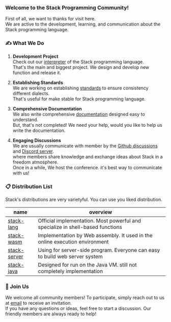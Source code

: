 ### Welcome to the Stack Programming Community!

First of all, we want to thanks for visit here. <br>
We are active to the development, learning, and communication about the Stack programming language.

### ✍ What We Do

1. **Development Project**<br>
   Check out our [interpreter](https://github.com/stack-community/stack-lang) of the Stack programming language.<br>
   That's the main and biggest project. We design and develop new function and release it.
   
3. **Establishing Standards**<br>
   We are working on establishing [standards](https://github.com/stack-community/standards) to ensure consistency different dialects.<br>
   That's useful for make stable for Stack programming language.
   
5. **Comprehensive Documentation**<br>
   We also write comprehensive [documentation](https://github.com/stack-community/documents) designed easy to understand.<br>
   But, that's not completed! We need your help, would you like to help us write the documentation.
   
7. **Engaging Discussions**<br>
   We are usually communicate with member by the [Github discussions](https://github.com/orgs/stack-community/discussions)  and [Discord server](https://discord.gg/Yqwrzuh8jm).<br>
   where members share knowledge and exchange ideas about Stack in a freedom atmosphere. <br>  Once in a while, We host the conference. it's best way to communicate with us!


### 📋 Distribution List
Stack's distributions are very varietyful. You can use you liked distribution.

|name|overview|
|-|-|
|[stack-lang](https://github.com/stack-community/stack-lang)|Official implementation. Most powerful and specialize in shell-based functions|
|[stack-wasm](https://github.com/stack-community/stack-wsam)|Implementation by Web assembly. It used in the online execution environment|
|[stack-server](https://github.com/stack-community/stack-server)|Using for server-side program. Everyone can easy to build web server system|
|[stack-java](https://github.com/stack-community/stack-java)|Designed for run on the Java VM. still not completely implementation|

### 👋 Join Us

We welcome all community members! To participate, simply reach out to us at [email](mailto:kajizukataichi@outlook.jp) to receive an invitation.<br>
If you have any questions or ideas, feel free to start a discussion. Our friendly members are always ready to help!
